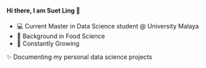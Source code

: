 #### Hi there, I am Suet Ling 👋

*  💻 Current Master in Data Science student @ University Malaya 
*  🍗 Background in Food Science  
*  🌱 Constantly Growing

✨ Documenting my personal data science projects 

